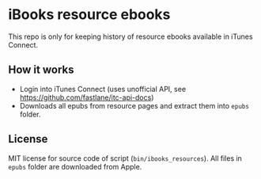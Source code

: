 
# iBooks resource ebooks

This repo is only for keeping history of resource ebooks available in iTunes Connect.


## How it works

- Login into iTunes Connect (uses unofficial API, see https://github.com/fastlane/itc-api-docs)
- Downloads all epubs from resource pages and extract them into `epubs` folder.


## License

MIT license for source code of script (`bin/ibooks_resources`).
All files in `epubs` folder are downloaded from Apple.
